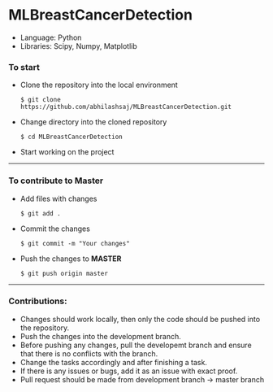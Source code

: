 # MLBreastCancerDetection

* Language: Python
* Libraries: Scipy, Numpy, Matplotlib


### To start 

  * Clone the repository into the local environment
  
      `$ git clone https://github.com/abhilashsaj/MLBreastCancerDetection.git`
  
  * Change directory into the cloned repository
  
      `$ cd MLBreastCancerDetection`
      
  * Start working on the project


---


### To contribute to Master

  * Add files with changes
  
      `$ git add .`
      
  * Commit the changes
  
     `$ git commit -m "Your changes"`
     
  * Push the changes to **MASTER**
  
     `$ git push origin master`
     
     
---


### Contributions:

* Changes should work locally, then only the code should be pushed into the repository.
* Push the changes into the development branch.
* Before pushing any changes, pull the developemt branch and ensure that there is no conflicts with the branch.
* Change the tasks accordingly and after finishing a task.
* If there is any issues or bugs, add it as an issue with exact proof.
* Pull request should be made from development branch -> master branch
  

